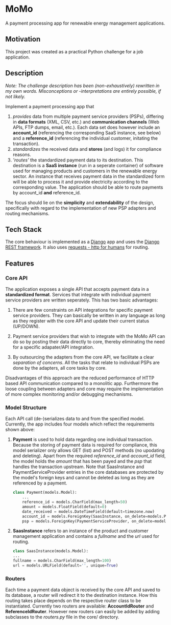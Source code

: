 # MoMo 

A payment processing app for renewable energy management applications.

## Motivation
This project was created as a practical Python challenge for a job application.

## Description

*Note: The challenge description has been (non-exhaustively) rewritten in my own words. Misconceptions or -interpretations are entirely possible, if not likely.*

Implement a payment processing app that 

1. *provides* data from multiple payment service providers (PSPs), differing in **data formats** (XML, CSV, etc.) and **communication channels** (Web APIs, FTP dumps, email, etc.). Each data set does however include an **account_id** (referencing the corresponding SaaS instance, see below) and a **reference_id** (referencing the individual customer, initating the transaction).
2. *standardizes* the received data and **stores** (and logs) it for compliance reasons.
3. *'routes'* the standardized payment data to its destination. This destination is a **SaaS instance** (run in a seperate container) of software used for managing products and customers in the renewable energy sector. An instance that receives payment data in the standardized form will be able to process it and provide electricity according to the corresponding value. The application should be able to route payments by account_id **and** reference_id.

The focus should lie on the **simplicity** and **extendability** of the design, specifically with regard to the implementation of new PSP adapters and routing mechanisms.

## Tech Stack

The core behaviour is implemented as a [Django](https://www.djangoproject.com/) app and uses the [Django REST framework](http://www.django-rest-framework.org/). It also uses [requests - http for humans](http://docs.python-requests.org/en/master/) for routing.

## Features

### Core API

The application exposes a single API that accepts payment data in a **standardized format**. Services that integrate with individual payment service providers are written seperately. This has two basic advantages:

1. There are few constraints on API integrations for specific payment service providers. They can basically be written in any language as long as they register with the core API and update their current status (UP/DOWN).

2. Payment service providers that wish to integrate with the MoMo API can do so by posting their data directly to core, thereby eliminating the need for a specific adapater/API integration.

3. By outsourcing the adapters from the core API, we facilitate a clear *separation of concerns*. All the tasks that relate to individual PSPs are done by the adapters, all core tasks by core.

Disadvantages of this approach are the reduced performance of HTTP based API communication compared to a monolitic app. Furthermore the loose coupling between adapters and core may require the implementation of more complex monitoring and/or debugging mechanisms.

### Model Structure

Each API call (de-)serializes data to and from the specified model. Currently, the app includes four models which reflect the requirements shown above:

1. **Payment** is used to hold data regarding one individual transaction. Because the storing of payment data is required for compliance, this model serializer only allows GET (list) and POST methods (no upodating and deleting). Apart from the required *reference_id* and *account_id* field, the model holds the *amount* that has been payed and the *psp* that handles the transaction upstream. Note that SaasInstance and PaymentServiceProvider entries in the core databases are protected by the model's foreign keys and cannot be deleted as long as they are referenced by a payment. 

    ```python
    class Payment(models.Model):
        ...
        reference_id = models.CharField(max_length=50)
        amount = models.FloatField(default=0)
        date_received = models.DateTimeField(default=timezone.now)
        account_id = models.ForeignKey(SaasInstance, on_delete=models.PROTECT)
        psp = models.ForeignKey(PaymentServiceProvider, on_delete=models.PROTECT)
    ```
2. **SaasInstance** refers to an instance of the product and customer management application and contains a *fullname* and the *url* used for routing.

    ```python
    class SaasInstance(models.Model):
    ...
    fullname = models.CharField(max_length=100)
    url = models.URLField(default='', unique=True)
    ```
### Routers

Each time a payment data object is received by the core API and saved to its database, a router will redirect it to the destination instance. How this routing takes place depends on the respective router class to be instantiated. Currently two routers are available: **AccountIdRouter** and **ReferenceIdRouter**. However new routers can easily be added by adding subclasses to the *routers.py* file in the core/ directory.
